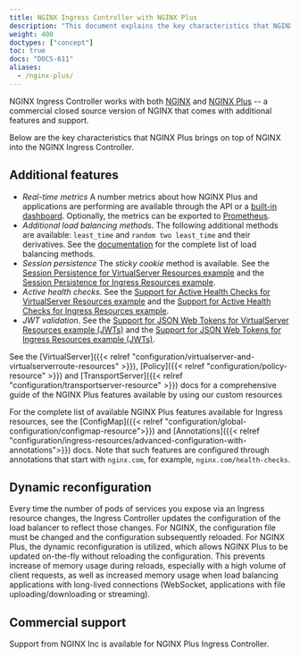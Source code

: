 ```yaml
---
title: NGINX Ingress Controller with NGINX Plus
description: "This document explains the key characteristics that NGINX Plus brings on top of NGINX into the NGINX Ingress Controller."
weight: 400
doctypes: ["concept"]
toc: true
docs: "DOCS-611"
aliases:
  - /nginx-plus/
---
```



NGINX Ingress Controller works with both [NGINX](https://nginx.org/) and [NGINX Plus](https://www.nginx.com/products/nginx/) -- a commercial closed source version of NGINX that comes with additional features and support.

Below are the key characteristics that NGINX Plus brings on top of NGINX into the NGINX Ingress Controller.

## Additional features

- *Real-time metrics* A number metrics about how NGINX Plus and applications are performing are available through the API or a [built-in dashboard](https://docs.nginx.com/nginx-ingress-controller/logging-and-monitoring/status-page/). Optionally, the metrics can be exported to [Prometheus](https://docs.nginx.com/nginx-ingress-controller/logging-and-monitoring/prometheus/).
- *Additional load balancing methods*. The following additional methods are available: `least_time` and `random two least_time` and their derivatives. See the [documentation](https://nginx.org/en/docs/http/ngx_http_upstream_module.html) for the complete list of load balancing methods.
- *Session persistence* The *sticky cookie* method is available. See the [Session Persistence for VirtualServer Resources example](https://github.com/nginxinc/kubernetes-ingress/tree/v3.3.1/examples/custom-resources/session-persistence) and the [Session Persistence for Ingress Resources example](https://github.com/nginxinc/kubernetes-ingress/tree/v3.3.1/examples/ingress-resources/session-persistence).
- *Active health checks*. See the [Support for Active Health Checks for VirtualServer Resources example](https://github.com/nginxinc/kubernetes-ingress/tree/v3.3.1/examples/custom-resources/health-checks) and the [Support for Active Health Checks for Ingress Resources example](https://github.com/nginxinc/kubernetes-ingress/tree/v3.3.1/examples/ingress-resources/health-checks).
- *JWT validation*. See the [Support for JSON Web Tokens for VirtualServer Resources example (JWTs)](https://github.com/nginxinc/kubernetes-ingress/tree/v3.3.1/examples/custom-resources/jwt) and the [Support for JSON Web Tokens for Ingress Resources example (JWTs)](https://github.com/nginxinc/kubernetes-ingress/tree/v3.3.1/examples/ingress-resources/jwt).

See the [VirtualServer]({{< relref "configuration/virtualserver-and-virtualserverroute-resources" >}}), [Policy]({{< relref "configuration/policy-resource" >}}) and [TransportServer]({{< relref "configuration/transportserver-resource" >}}) docs  for a comprehensive guide of the NGINX Plus features available by using our custom resources

For the complete list of available NGINX Plus features available for Ingress resources, see the [ConfigMap]({{< relref "configuration/global-configuration/configmap-resource">}}) and [Annotations]({{< relref "configuration/ingress-resources/advanced-configuration-with-annotations">}}) docs. Note that such features are configured through annotations that start with `nginx.com`, for example, `nginx.com/health-checks`.

## Dynamic reconfiguration

Every time the number of pods of services you expose via an Ingress resource changes, the Ingress Controller updates the configuration of the load balancer to reflect those changes. For NGINX, the configuration file must be changed and the configuration subsequently reloaded. For NGINX Plus, the dynamic reconfiguration is utilized, which allows NGINX Plus to be updated on-the-fly without reloading the configuration. This prevents increase of memory usage during reloads, especially with a high volume of client requests, as well as increased memory usage when load balancing applications with long-lived connections (WebSocket, applications with file uploading/downloading or streaming).

## Commercial support

Support from NGINX Inc is available for NGINX Plus Ingress Controller.
